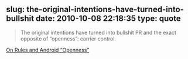 slug: the-original-intentions-have-turned-into-bullshit
date: 2010-10-08 22:18:35
type: quote
---

> The original intentions have turned into bullshit PR and the exact opposite of “openness”: carrier control.

[On Rules and Android “Openness”](http://www.macstories.net/stories/on-rules-and-android-openness/#more-11553)
